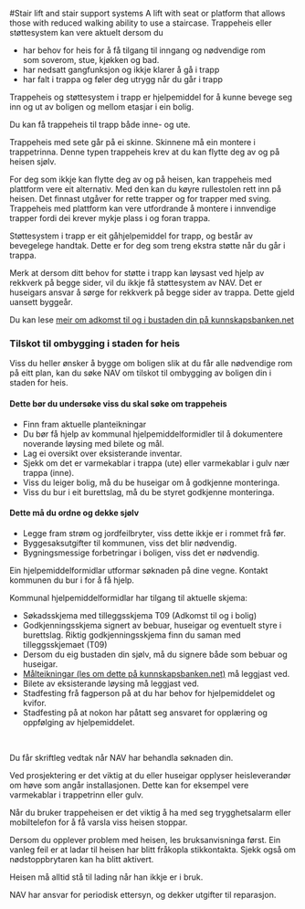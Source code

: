 #Stair lift and stair support systems
A lift with seat or platform that allows those with reduced walking ability to use a staircase.
Trappeheis eller støttesystem kan vere aktuelt dersom du

 * har behov for heis for å få tilgang til inngang og nødvendige rom som soverom, stue, kjøkken og bad.
* har nedsatt gangfunksjon og ikkje klarer å gå i trapp
* har falt i trappa og føler deg utrygg når du går i trapp

 Trappeheis og støttesystem i trapp er hjelpemiddel for å kunne bevege seg inn og ut av boligen og mellom etasjar i ein bolig.

 Du kan få trappeheis til trapp både inne- og ute.

 Trappeheis med sete går på ei skinne. Skinnene må ein montere i trappetrinna. Denne typen trappeheis krev at du kan flytte deg av og på heisen sjølv.

 For deg som ikkje kan flytte deg av og på heisen, kan trappeheis med plattform vere eit alternativ. Med den kan du køyre rullestolen rett inn på heisen. Det finnast utgåver for rette trapper og for trapper med sving. Trappeheis med plattform kan vere utfordrande å montere i innvendige trapper fordi dei krever mykje plass i og foran trappa.

 Støttesystem i trapp er eit gåhjelpemiddel for trapp, og består av bevegelege handtak. Dette er for deg som treng ekstra støtte når du går i trappa.

 Merk at dersom ditt behov for støtte i trapp kan løysast ved hjelp av rekkverk på begge sider, vil du ikkje få støttesystem av NAV. Det er huseigars ansvar å sørge for rekkverk på begge sider av trappa. Dette gjeld uansett byggeår.

 Du kan lese [meir om adkomst til og i bustaden din på kunnskapsbanken.net](https://www.kunnskapsbanken.net/bolig/adkomst-til-og-i-egen-bolig/)

 ### Tilskot til ombygging i staden for heis

 Viss du heller ønsker å bygge om boligen slik at du får alle nødvendige rom på eitt plan, kan du søke NAV om tilskot til ombygging av boligen din i staden for heis.

 #### Dette bør du undersøke viss du skal søke om trappeheis

 * Finn fram aktuelle planteikningar
* Du bør få hjelp av kommunal hjelpemiddelformidler til å dokumentere noverande løysing med bilete og mål.
* Lag ei oversikt over eksisterande inventar.
* Sjekk om det er varmekablar i trappa (ute) eller varmekablar i gulv nær trappa (inne).
* Viss du leiger bolig, må du be huseigar om å godkjenne monteringa.
* Viss du bur i eit burettslag, må du be styret godkjenne monteringa.

 #### Dette må du ordne og dekke sjølv

 * Legge fram strøm og jordfeilbryter, viss dette ikkje er i rommet frå før.
* Byggesaksutgifter til kommunen, viss det blir nødvendig.
* Bygningsmessige forbetringar i boligen, viss det er nødvendig.

 Ein hjelpemiddelformidlar utformar søknaden på dine vegne. Kontakt kommunen du bur i for å få hjelp.

 Kommunal hjelpemiddelformidlar har tilgang til aktuelle skjema:

 * Søkadsskjema med tilleggsskjema T09 (Adkomst til og i bolig)
* Godkjenningsskjema signert av bebuar, huseigar og eventuelt styre i burettslag. Riktig godkjenningsskjema finn du saman med tilleggsskjemaet (T09)
* Dersom du eig bustaden din sjølv, må du signere både som bebuar og huseigar.
* [Målteikningar (les om dette på kunnskapsbanken.net)](https://www.kunnskapsbanken.net/bolig/kjokken/) må leggjast ved.
* Bilete av eksisterande løysing må leggjast ved.
* Stadfesting frå fagperson på at du har behov for hjelpemiddelet og kvifor.
* Stadfesting på at nokon har påtatt seg ansvaret for opplæring og oppfølging av hjelpemiddelet.

  

  Du får skriftleg vedtak når NAV har behandla søknaden din.

 Ved prosjektering er det viktig at du eller huseigar opplyser heisleverandør om høve som angår installasjonen. Dette kan for eksempel vere varmekablar i trappetrinn eller gulv.

 Når du bruker trappeheisen er det viktig å ha med seg trygghetsalarm eller mobiltelefon for å få varsla viss heisen stoppar.

 Dersom du opplever problem med heisen, les bruksanvisninga først. Ein vanleg feil er at ladar til heisen har blitt fråkopla stikkontakta. Sjekk også om nødstoppbrytaren kan ha blitt aktivert.

 Heisen må alltid stå til lading når han ikkje er i bruk.

 NAV har ansvar for periodisk ettersyn, og dekker utgifter til reparasjon.

 